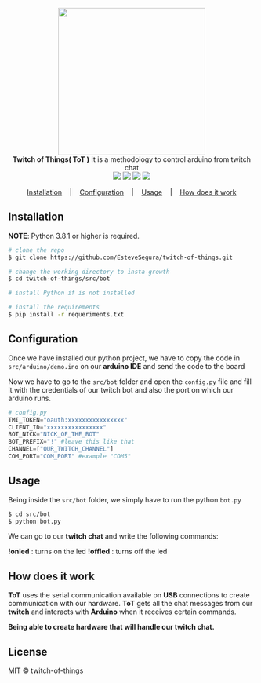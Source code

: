 <p align=center>

  <img width=300 src="https://i.imgur.com/cympf1s.png"/>

  <br>
  <span><strong>Twitch of Things( ToT )</strong> It is a methodology to control arduino from twitch chat <br />
<img src="https://img.shields.io/badge/Python-3.8.1-green"> 
<img src="https://img.shields.io/badge/License-MIT-blue">
<a href="http://girlazo.com"><img src="https://img.shields.io/badge/Website-up-green"></a>
<img src="https://img.shields.io/badge/Version-0.0.1-blue">
</p>


<p align="center">
     <a href="#installation">Installation</a>
          &nbsp;&nbsp;&nbsp;|&nbsp;&nbsp;&nbsp;
     <a href="#configuration">Configuration</a>
          &nbsp;&nbsp;&nbsp;|&nbsp;&nbsp;&nbsp;
     <a href="#usage">Usage</a>
          &nbsp;&nbsp;&nbsp;|&nbsp;&nbsp;&nbsp;
    <a href="#how-does-it-work">How does it work</a>
</p>



## Installation

**NOTE**: Python 3.8.1 or higher is required.

```bash
# clone the repo
$ git clone https://github.com/EsteveSegura/twitch-of-things.git

# change the working directory to insta-growth
$ cd twitch-of-things/src/bot

# install Python if is not installed

# install the requirements
$ pip install -r requeriments.txt
```


## Configuration 
Once we have installed our python project, we have to copy the code in ``src/arduino/demo.ino`` on our **arduino IDE** and send the code to the board


Now we have to go to the ``src/bot`` folder and open the ``config.py`` file and fill it with the credentials of our twitch bot and also the port on which our arduino runs.

```python
# config.py
TMI_TOKEN="oauth:xxxxxxxxxxxxxxxx"
CLIENT_ID="xxxxxxxxxxxxxxxx"
BOT_NICK="NICK_OF_THE_BOT"
BOT_PREFIX="!" #leave this like that
CHANNEL=["OUR_TWITCH_CHANNEL"]
COM_PORT="COM_PORT" #example "COM5"
```

## Usage
Being inside the ``src/bot`` folder, we simply have to run the python ``bot.py`` 
``` bash
$ cd src/bot
$ python bot.py
```
We can go to our **twitch chat** and write the following commands:

**!onled** : turns on the led
**!offled** : turns off the led

## How does it work
**ToT** uses the serial communication available on **USB** connections to create communication with our hardware. **ToT** gets all the chat messages from our **twitch** and interacts with **Arduino** when it receives certain commands.

**Being able to create hardware that will handle our twitch chat.**

## License
MIT © twitch-of-things